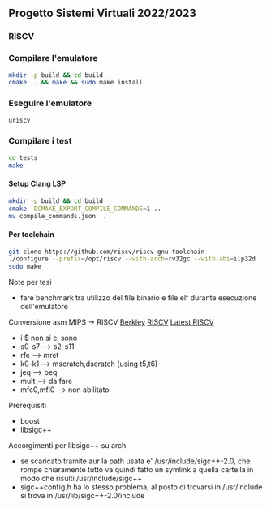 ## Progetto Sistemi Virtuali 2022/2023
### RISCV

### Compilare l'emulatore
```bash
mkdir -p build && cd build
cmake .. && make && sudo make install 
```

### Eseguire l'emulatore
```bash
uriscv
```

### Compilare i test
```bash 
cd tests
make
```

#### Setup Clang LSP
```bash
mkdir -p build && cd build
cmake -DCMAKE_EXPORT_COMPILE_COMMANDS=1 ..
mv compile_commands.json ..
```

#### Per toolchain
```bash
git clone https://github.com/riscv/riscv-gnu-toolchain
./configure --prefix=/opt/riscv --with-arch=rv32gc --with-abi=ilp32d
sudo make
```

Note per tesi
- fare benchmark tra utilizzo del file binario e file elf durante esecuzione
dell'emulatore

Conversione asm MIPS -> RISCV 
[Berkley](https://www.ocf.berkeley.edu/~qmn/linux/riscv.html)
[RISCV](https://riscv.org/wp-content/uploads/2019/12/riscv-spec-20191213.pdf) [Latest RISCV](https://github.com/riscv/riscv-isa-manual/releases/download/Priv-v1.12/riscv-privileged-20211203.pdf)
- i $ non si ci sono
- s0-s7 --> s2-s11
- rfe --> mret
- k0-k1 --> mscratch,dscratch (using t5,t6)
- jeq --> beq
- mult --> da fare
- mfc0,mfl0 --> non abilitato

Prerequisiti
- boost
- libsigc++

Accorgimenti per libsigc++ su arch
- se scaricato tramite aur la path usata e' /usr/include/sigc++-2.0,
  che rompe chiaramente tutto
  va quindi fatto un symlink a quella cartella in modo che risulti
  /usr/include/sigc++
- sigc++config.h ha lo stesso problema, al posto di trovarsi in /usr/include
  si trova in /usr/lib/sigc++-2.0/include
